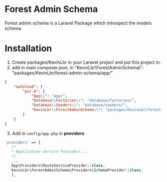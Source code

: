 # Forest Admin Schema

Forest admin schema is a Laravel Package which introspect the models schema.

# Installation 
1. Create packages/KevinLbr in your Laravel project and put this project in.
2. add in main composer.json, in  "KevinLbr\\ForestAdminSchema\\": "packages/KevinLbr/forest-admin-schema/app/"

```json
{
    "autoload": {
        "psr-4": {
            "App\\": "app/",
            "Database\\Factories\\": "database/factories/",
            "Database\\Seeders\\": "database/seeders/",
            "KevinLbr\\ForestAdminSchema\\": "packages/KevinLbr/forest-admin-schema/src/"
        }
    }
}
```

3. Add in `config/app.php` in **providers**
```php   
'providers' => [
   /*
   * Application Service Providers...
   */
   ...
   App\Providers\RouteServiceProvider::class,
   KevinLbr\ForestAdminSchema\Providers\SchemaProvider::class,
   ],
```
